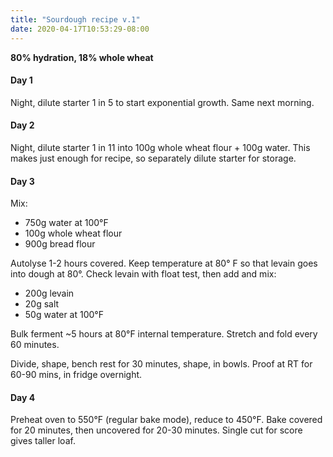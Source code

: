 ```yaml
---
title: "Sourdough recipe v.1"
date: 2020-04-17T10:53:29-08:00
---
```


**80% hydration, 18% whole wheat**

#### Day 1
Night, dilute starter 1 in 5 to start exponential growth. Same next morning.

#### Day 2
Night, dilute starter 1 in 11 into 100g whole wheat flour + 100g water. This makes just enough for recipe, so separately dilute starter for storage.

#### Day 3
Mix:
- 750g water at 100°F
- 100g whole wheat flour
- 900g bread flour

Autolyse 1-2 hours covered. Keep temperature at 80° F so that levain goes into dough at 80°. Check levain with float test, then add and mix:
- 200g levain
- 20g salt
- 50g water at 100°F

Bulk ferment ~5 hours at 80°F internal temperature. Stretch and fold every 60 minutes.


Divide, shape, bench rest for 30 minutes, shape, in bowls.
Proof at RT for 60-90 mins, in fridge overnight.

#### Day 4
Preheat oven to 550°F (regular bake mode), reduce to 450°F. Bake covered for 20 minutes, then uncovered for 20-30 minutes. Single cut for score gives taller loaf.



